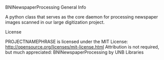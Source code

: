BNINewspaperProcessing
General Info

A python class that serves as the core daemon for processing newspaper images scanned in our large digitization project.

License

PROJECTNAMEPHRASE is licensed under the MIT License:
http://opensource.org/licenses/mit-license.html
Attribution is not required, but much appreciated:
BNINewspaperProcessing by UNB Libraries
